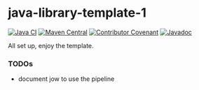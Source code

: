 # java-library-template-1

[![Java CI](https://github.com/kjoivmasopkpaoksd/jt1/actions/workflows/1.pipeline.yml/badge.svg)](https://github.com/kjoivmasopkpaoksd/jt1/actions/workflows/1.pipeline.yml)
[![Maven Central](https://img.shields.io/maven-central/v/org.acme/fancy-library-name.svg)](https://central.sonatype.com/artifact/org.acme/fancy-library-name)
[![Contributor Covenant](https://img.shields.io/badge/Contributor%20Covenant-2.1-4baaaa.svg)](CODE_OF_CONDUCT.md)
[![Javadoc](https://img.shields.io/badge/JavaDoc-Online-green)](https://kjoivmasopkpaoksd.github.io/jt1/javadoc/current)

All set up, enjoy the template.

### TODOs
- document jow to use the pipeline
